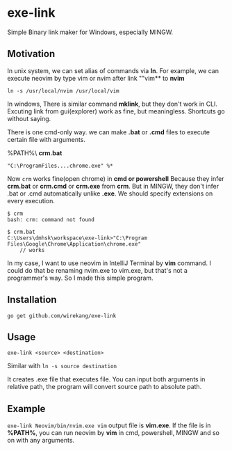 # exe-link
Simple Binary link maker for Windows, especially MINGW.

## Motivation
In unix system, we can set alias of commands via **ln**. For example, we can execute neovim by type vim or nvim after link ""vim** to **nvim**

``` ln -s /usr/local/nvim /usr/local/vim ```

In windows, There is similar command **mklink**, but they don't work in CLI.
Excuting link from gui(explorer) work as fine, but meaningless. Shortcuts go without saying.  

There is one cmd-only way. we can make **.bat** or **.cmd** files to execute certain file with arguments.

%PATH%\ **crm.bat**
```
"C:\ProgramFiles....chrome.exe" %*
```  

Now ```crm``` works fine(open chrome) in **cmd or powershell** Because they infer **crm.bat** or **crm.cmd** or **crm.exe** from **crm**.
But in MINGW, they don't infer .bat or .cmd automatically unlike **.exe**. We should specify extensions on every execution.
```
$ crm
bash: crm: command not found

$ crm.bat
C:\Users\dmhsk\workspace\exe-link>"C:\Program Files\Google\Chrome\Application\chrome.exe"
    // works
```
  
In my case, I want to use neovim in IntelliJ Terminal by **vim** command. I could do that be renaming nvim.exe to vim.exe, but that's not a programmer's way. So I made this simple program.

## Installation

``` go get github.com/wirekang/exe-link ```

## Usage

```exe-link <source> <destination>```

Similar with ```ln -s source destination```  

It creates <destination>.exe file that executes <source> file. You can input both arguments in relative path, the program will convert source path to absolute path.

## Example
```exe-link Neovim/bin/nvim.exe vim```
output file is **vim.exe**. If the file is in **%PATH%**, you can run neovim by **vim** in cmd, powershell, MINGW and so on with any arguments.
